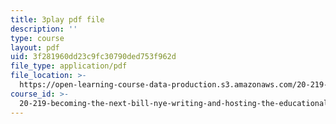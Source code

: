 ```yaml
---
title: 3play pdf file
description: ''
type: course
layout: pdf
uid: 3f281960dd23c9fc30790ded753f962d
file_type: application/pdf
file_location: >-
  https://open-learning-course-data-production.s3.amazonaws.com/20-219-becoming-the-next-bill-nye-writing-and-hosting-the-educational-show-january-iap-2015/3f281960dd23c9fc30790ded753f962d_aHygKFodPKg.pdf
course_id: >-
  20-219-becoming-the-next-bill-nye-writing-and-hosting-the-educational-show-january-iap-2015
---
```

